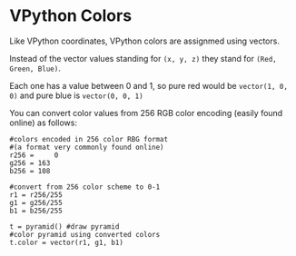 # VPython Colors

Like VPython coordinates, VPython colors are assignmed using vectors.

Instead of the vector values standing for `(x, y, z)` they stand for `(Red, Green, Blue)`.

Each one has a value between 0 and 1, so pure red would be `vector(1, 0, 0)` and pure blue is `vector(0, 0, 1)`

You can convert color values from 256 RGB color encoding (easily found online) as follows:

```
#colors encoded in 256 color RBG format
#(a format very commonly found online)
r256 =     0
g256 = 163
b256 = 108

#convert from 256 color scheme to 0-1
r1 = r256/255
g1 = g256/255
b1 = b256/255

t = pyramid() #draw pyramid
#color pyramid using converted colors
t.color = vector(r1, g1, b1)
```
